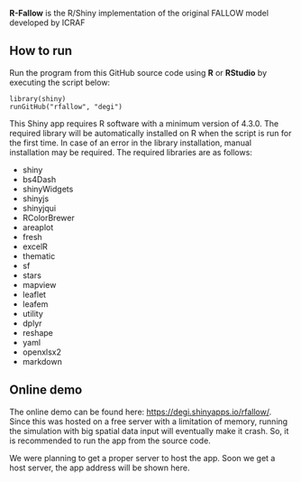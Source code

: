 **R-Fallow** is the R/Shiny implementation of the original FALLOW model developed by ICRAF

## How to run

Run the program from this GitHub source code using **R** or **RStudio** by executing the script below:

    library(shiny)
    runGitHub("rfallow", "degi")

This Shiny app requires R software with a minimum version of 4.3.0. The required library will be automatically installed on R when the script is run for the first time. In case of an error in the library installation, manual installation may be required. The required libraries are as follows:  

* shiny
* bs4Dash
* shinyWidgets
* shinyjs
* shinyjqui
* RColorBrewer
* areaplot
* fresh
* excelR
* thematic
* sf
* stars
* mapview
* leaflet
* leafem
* utility
* dplyr
* reshape
* yaml
* openxlsx2
* markdown 

## Online demo

The online demo can be found here: https://degi.shinyapps.io/rfallow/. Since this was hosted on a free server with a limitation of memory, running the simulation with big spatial data input will eventually make it crash. So, it is recommended to run the app from the source code.

We were planning to get a proper server to host the app. Soon we get a host server, the app address will be shown here. 

